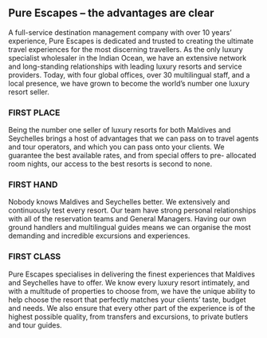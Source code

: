 ## Pure Escapes – the advantages are clear

A full-service destination management company with over 10 years’ experience, Pure Escapes is dedicated and trusted to creating the ultimate travel experiences for the most discerning travellers. As the only luxury specialist wholesaler in the Indian Ocean, we have an extensive network and long-standing relationships with leading luxury resorts and service providers. Today, with four global offices, over 30 multilingual staff, and a local presence, we have grown to become the world’s number one luxury resort seller.

### FIRST PLACE
Being the number one seller of luxury resorts for both Maldives and Seychelles brings a host of advantages that we can pass on to travel agents and tour operators, and which you can pass onto your clients. We guarantee the best available rates, and from special offers to pre- allocated room nights, our access to the best resorts is second to none.

### FIRST HAND
Nobody knows Maldives and Seychelles better. We extensively and continuously test every resort. Our team have strong personal relationships with all of the reservation teams and General Managers. Having our own ground handlers and multilingual guides means we can organise the most demanding and incredible excursions and experiences.

### FIRST CLASS
Pure Escapes specialises in delivering the finest experiences that Maldives and Seychelles have to offer. We know every luxury resort intimately, and with a multitude of properties to choose from, we have the unique ability to help choose the resort that perfectly matches your clients’ taste, budget and needs. We also ensure that every other part of the experience is of the highest possible quality, from transfers and excursions, to private butlers and tour guides.